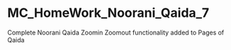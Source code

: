 # MC_HomeWork_Noorani_Qaida_7
Complete Noorani Qaida
Zoomin Zoomout functionality added to Pages of Qaida
